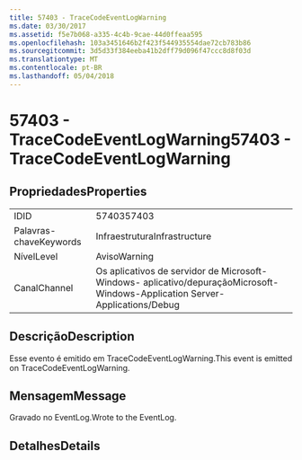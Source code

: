 ```yaml
---
title: 57403 - TraceCodeEventLogWarning
ms.date: 03/30/2017
ms.assetid: f5e7b068-a335-4c4b-9cae-44d0ffeaa595
ms.openlocfilehash: 103a3451646b2f423f544935554dae72cb783b86
ms.sourcegitcommit: 3d5d33f384eeba41b2dff79d096f47ccc8d8f03d
ms.translationtype: MT
ms.contentlocale: pt-BR
ms.lasthandoff: 05/04/2018
---
```

# <a name="57403---tracecodeeventlogwarning"></a><span data-ttu-id="e1f89-102">57403 - TraceCodeEventLogWarning</span><span class="sxs-lookup"><span data-stu-id="e1f89-102">57403 - TraceCodeEventLogWarning</span></span>
## <a name="properties"></a><span data-ttu-id="e1f89-103">Propriedades</span><span class="sxs-lookup"><span data-stu-id="e1f89-103">Properties</span></span>  
  
|||  
|-|-|  
|<span data-ttu-id="e1f89-104">ID</span><span class="sxs-lookup"><span data-stu-id="e1f89-104">ID</span></span>|<span data-ttu-id="e1f89-105">57403</span><span class="sxs-lookup"><span data-stu-id="e1f89-105">57403</span></span>|  
|<span data-ttu-id="e1f89-106">Palavras-chave</span><span class="sxs-lookup"><span data-stu-id="e1f89-106">Keywords</span></span>|<span data-ttu-id="e1f89-107">Infraestrutura</span><span class="sxs-lookup"><span data-stu-id="e1f89-107">Infrastructure</span></span>|  
|<span data-ttu-id="e1f89-108">Nível</span><span class="sxs-lookup"><span data-stu-id="e1f89-108">Level</span></span>|<span data-ttu-id="e1f89-109">Aviso</span><span class="sxs-lookup"><span data-stu-id="e1f89-109">Warning</span></span>|  
|<span data-ttu-id="e1f89-110">Canal</span><span class="sxs-lookup"><span data-stu-id="e1f89-110">Channel</span></span>|<span data-ttu-id="e1f89-111">Os aplicativos de servidor de Microsoft-Windows- aplicativo/depuração</span><span class="sxs-lookup"><span data-stu-id="e1f89-111">Microsoft-Windows-Application Server-Applications/Debug</span></span>|  
  
## <a name="description"></a><span data-ttu-id="e1f89-112">Descrição</span><span class="sxs-lookup"><span data-stu-id="e1f89-112">Description</span></span>  
 <span data-ttu-id="e1f89-113">Esse evento é emitido em TraceCodeEventLogWarning.</span><span class="sxs-lookup"><span data-stu-id="e1f89-113">This event is emitted on TraceCodeEventLogWarning.</span></span>  
  
## <a name="message"></a><span data-ttu-id="e1f89-114">Mensagem</span><span class="sxs-lookup"><span data-stu-id="e1f89-114">Message</span></span>  
 <span data-ttu-id="e1f89-115">Gravado no EventLog.</span><span class="sxs-lookup"><span data-stu-id="e1f89-115">Wrote to the EventLog.</span></span>  
  
## <a name="details"></a><span data-ttu-id="e1f89-116">Detalhes</span><span class="sxs-lookup"><span data-stu-id="e1f89-116">Details</span></span>
